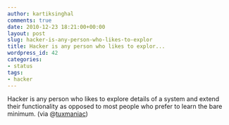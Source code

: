 ```yaml
---
author: kartiksinghal
comments: true
date: 2010-12-23 18:21:00+00:00
layout: post
slug: hacker-is-any-person-who-likes-to-explor
title: Hacker is any person who likes to explor...
wordpress_id: 42
categories:
- status
tags:
- hacker
---
```


Hacker is any person who likes to explore details of a system and extend their functionality as opposed to most people who prefer to learn the bare minimum. (via @[tuxmaniac](http://twitter.com/tuxmaniac))
